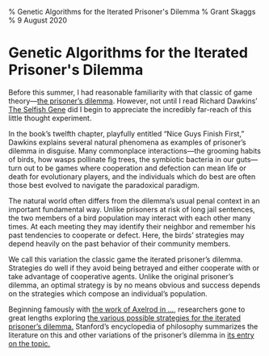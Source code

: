 % Genetic Algorithms for the Iterated Prisoner's Dilemma 
% Grant Skaggs 
% 9 August 2020

# Genetic Algorithms for the Iterated Prisoner's Dilemma

Before this summer, I had reasonable familiarity with that classic of game theory—[the prisoner’s dilemma](). However, not until I read Richard Dawkins’ [The Selfish Gene]() did I begin to appreciate the incredibly far-reach of this little thought experiment. 

In the book’s twelfth chapter, playfully entitled “Nice Guys Finish First,” Dawkins explains several natural phenomena as examples of prisoner’s dilemma in disguise. Many commonplace interactions—the grooming habits of birds, how wasps pollinate fig trees, the symbiotic bacteria in our guts—turn out to be games where cooperation and defection can mean life or death for evolutionary players, and the individuals which do best are often those best evolved to navigate the paradoxical paradigm.

The natural world often differs from the dilemma’s usual penal context in an important fundamental way. Unlike prisoners at risk of long jail sentences, the two members of a bird population may interact with each other many times. At each meeting they may identify their neighbor and remember his past tendencies to cooperate or defect. Here, the birds’ strategies may depend heavily on the past behavior of their community members.

We call this variation the classic game the iterated prisoner’s dilemma. Strategies do well if they avoid being betrayed and either cooperate with or take advantage of cooperative agents. Unlike the original prisoner’s dilemma, an optimal strategy is by no means obvious and success depends on the strategies which compose an individual’s population. 

Beginning famously with [the work of Axelrod in …](), researchers gone to great lengths exploring [the various possible strategies for the iterated prisoner’s dilemma.]() Stanford’s encyclopedia of philosophy summarizes the literature on this and other variations of the prisoner’s dilemma in [its entry on the topic.]() 

